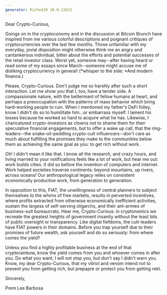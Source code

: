 ```yaml
---
generator: Riched20 10.0.22621
---
```


Dear Crypto-Curious,

Goings on in the cryptoconomy and in the discussion at Bitcoin Brunch
have inspired from me various colorful descriptions and poignant
critiques of cryptocurrencies over the last few months. Those unfamiliar
with my everyday, jovial disposition might otherwise think me an angry
and cantankerous individual, bitter about the efforts and potential
successes of the retail investor class. Worst yet, someone may\--after
having heard or read some of my essays since March\--someone might
accuse me of disliking cryptocurrency in general! (*whisper to the side:
*And modern finance.)

Please, Crypto-Curious. Don\'t judge me so harshly after such a short
interaction. Let me show you that I, too, have a tender side. A
compassionate nature, with the bettermant of fellow humans at heart, and
perhaps a preoccupation with the patterns of mass behavior which bring
hard-working people to ruin. When I mentioned my father\'s DeFi folley,
know I didn\'t do so to humilitate him\...or embarrass myself. I lament
his losses because he worked so hard to acquire what he has. Likewise, I
charicatured crypto-investors as clowns not to shame them for their
speculative financial engagements, but to offer a wake up call, that the
ring-leaders\--the snake-oil-peddling crypto-cult influencers\--don\'t
care as much about fulfilling the promises they make to the communities
below them as achieving the same goal as you: to get rich without work.

Oh! I didn\'t mean it like that. I know all the research, and crazy
hours, and living married to your notifications feels like a lot of
work, but hear me out: work builds cities. It did so before the
invention of computers and internet. Work helped societies traverse
continents: beyond mountains, up rivers, across oceans! Our
anthropological legacy relies on consistent economically productive
work, from generation to generation.

In opposition to this, FIAT, the unwillingness of central planners to
subject themselves to the whims of free markets, results in perverted
incentives, where profits extracted from otherwise economically
inefficient activities, sustain the largess of self-serving oligarchs,
and their ant-armies of business-suit bureaucrats. Hear me,
Crypto-Curious: in cryptonomics we recreate the greatest heights of
government insanity without the least bits of public oversight or
transparency. Like digital fiefdoms, the cult-leaders have FIAT powers
in their domains. Before you trap yourself due to their promises of
future wealth, ask yourself and do so seriously: from where comes the
yield?

Unless you find a highly profitable business at the end of that
cryptorainbow, know the yield comes from you and whoever comes in after
you. Do what you want, I will not stop you, but don\'t say I didn\'t
warn you. Know, my dear Crypto-Curious, that my vitriol and venom intend
not to prevent you from getting rich, but prepapre or protect you from
getting rekt.

Sincerely,

Prem Lee Barbosa
